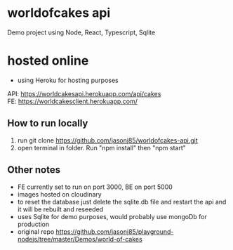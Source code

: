 # worldofcakes api
Demo project using Node, React, Typescript, Sqlite

# hosted online
- using Heroku for hosting purposes

API: https://worldcakesapi.herokuapp.com/api/cakes  
FE: https://worldcakesclient.herokuapp.com/

## How to run locally
1. run git clone https://github.com/jasonj85/worldofcakes-api.git
2. open terminal in folder. Run "npm install" then "npm start"

## Other notes
- FE currently set to run on port 3000, BE on port 5000
- images hosted on cloudinary 
- to reset the database just delete the sqlite.db file and restart the api and it will be rebuilt and reseeded 
- uses Sqlite for demo purposes, would probably use mongoDb for production
- original repo https://github.com/jasonj85/playground-nodejs/tree/master/Demos/world-of-cakes

